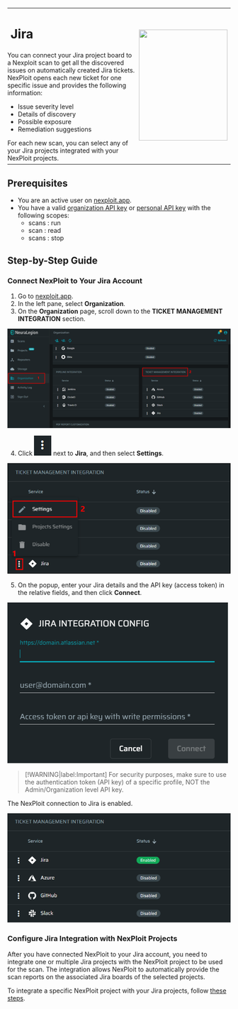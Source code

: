 <table id="integrations" >
  <tr>
    <td width="70%">
      <h1>Jira</h1>
    </td>
    <td width="30%" style="text-align:center" rowspan="3">
      <img src="guide/pipeline-integration/ticketing-systems/integrating-with-nexploit/media/jira/jira-integ-logo.png" width="200" height="250"></img>
    </td>
  </tr>
  <tr>
    <td style="text-align:left;vertical-align:text-top;padding:0px">
      You can connect your Jira project board to a Nexploit scan to get all the discovered issues on automatically created Jira tickets. NexPloit opens each new ticket for one specific issue and provides the following information:
      <ul>
        <li>Issue severity level</li>
        <li>Details of discovery</li>
        <li>Possible exposure</li>
        <li>Remediation suggestions </li>
      </ul>
      For each new scan, you can select any of your Jira projects integrated with your NexPloit projects.
    </td>
  </tr>
  <tr><td></td></tr>
</table>

## Prerequisites

* You are an active user on [nexploit.app](https://nexploit.app/). 
* You have a valid [organization API key](http://localhost:3000/#/guide/np-web-ui/advanced-set-up/managing-org?id=managing-organization-apicli-authentication-tokens) or [personal API key](http://localhost:3000/#/guide/np-web-ui/advanced-set-up/managing-personal-account?id=managing-your-personal-api-keys-authentication-tokens) with the following scopes:
    - scans : run
    - scan : read
    - scans : stop

## Step-by-Step Guide
### Connect NexPloit to Your Jira Account

1. Go to [nexploit.app](https://nexploit.app).
2. In the left pane, select **Organization**. 
3. On the **Organization** page, scroll down to the **TICKET MANAGEMENT INTEGRATION** section.

  ![ticketing-management-integration](media/azure/ticketing-management-integration.png ':size=45%')

  
4. Click ![dots-button](media/azure/icon-button.png ':size=2%') next to **Jira**, and then select **Settings**.

  ![jira-settings](media/jira/jira-settings.png ':size=45%')

5. On the popup, enter your Jira details and the API key (access token) in the relative fields, and then click **Connect**.

  ![activate-jira](media/jira/activate-jira.png ':size=45%')

  > [!WARNING|label:Important]
For security purposes, make sure to use the authentication token (API key) of a specific profile, NOT the Admin/Organization level API key.

  The NexPloit connection to Jira is enabled.

  ![jira-enabled](media/jira/jira-enabled.png ':size=45%')

### Configure Jira Integration with NexPloit Projects
After you have connected NexPloit to your Jira account, you need to integrate one or multiple Jira projects with the NexPloit project to be used for the scan. The integration allows NexPloit to automatically provide the scan reports on the associated Jira boards of the selected projects. 

To integrate a specific NexPloit project with your Jira projects, follow [these steps](guide/pipeline-integration/ticketing-systems/adding-to-project/integrating-with-project.md).

